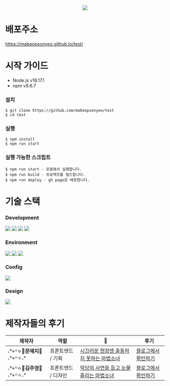 <div align="center">
  <img src="https://github.com/mabeopsonyeo/test/assets/37898263/7106da62-a5cd-4394-95e5-78cacc2b964c" />
</div>

# 배포주소
https://mabeopsonyeo.github.io/test/

# 시작 가이드
- Node.js v18.17.1
- npm v9.6.7
  
### 설치
```
$ git clone https://github.com/mabeopsonyeo/test
$ cd test
```

### 실행
```
$ npm install
$ npm run start
```

### 실행 가능한 스크립트
```
$ npm run start - 로컬에서 실행합니다.
$ npm run build - 프로젝트를 빌드합니다.
$ npm run deploy - gh page로 배포합니다.
```

# 기술 스택
### Development
<img src="https://img.shields.io/badge/TypeScript-3178C6?style=for-the-badge&logo=typescript&logoColor=white"> <img src="https://img.shields.io/badge/React-61DAFB?style=for-the-badge&logo=react&logoColor=black"> <img src="https://img.shields.io/badge/Recoil-3578E5?style=for-the-badge&logo=recoil&logoColor=white"> <img src="https://img.shields.io/badge/styled components-DB7093?style=for-the-badge&logo=styledcomponents&logoColor=white">

### Environment
<img src="https://img.shields.io/badge/Git-F05032?style=for-the-badge&logo=git&logoColor=white"> <img src="https://img.shields.io/badge/GitHub-181717?style=for-the-badge&logo=github&logoColor=white"> <img src="https://img.shields.io/badge/Visual Studio Code-007ACC?style=for-the-badge&logo=visualstudiocode&logoColor=white">

### Config
<img src="https://img.shields.io/badge/NPM-CB3837?style=for-the-badge&logo=npm&logoColor=white">

### Design
<img src="https://img.shields.io/badge/Figma-F24E1E?style=for-the-badge&logo=figma&logoColor=white">


# 제작자들의 후기
|제작자|역할| 🧙 |후기|
|------|---|---|---|
|˖°⌖꙳✧🩵**문예지**🩵˖°⌖꙳✧˖°|프론트엔드 / 기획|[시끄러운 현장엔 출동하지 못하는 마법소녀](https://mabeopsonyeo.github.io/test/results/INTJ/)|[블로그에서 확인하기](https://velog.io/@moonelysian/%EB%88%88-%EB%96%A0%EB%B3%B4%EB%8B%88-%EB%A7%88%EB%B2%95%EC%86%8C%EB%85%80)|
|˖°⌖꙳✧💜**김주영**💜˖°⌖꙳✧˖°|프론트엔드 / 디자인|[악당의 사연을 듣고 눈물 흘리는 마법소녀](https://mabeopsonyeo.github.io/test/results/ENFP/)|[블로그에서 확인하기](https://velog.io/@kroongft/%EB%A7%88%EB%B2%95%EC%86%8C%EB%85%80-MBTI-%ED%85%8C%EC%8A%A4%ED%8A%B8-%EC%A0%9C%EC%9E%91%EA%B8%B0)|

